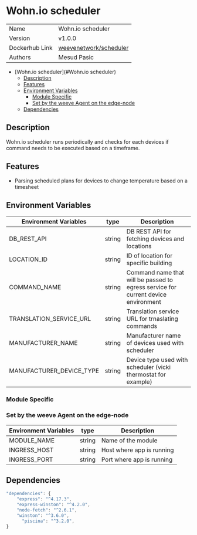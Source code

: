 # Wohn.io scheduler

|                |                                                                           |
| -------------- | ------------------------------------------------------------------------- |
| Name           | Wohn.io scheduler                                                                 |
| Version        | v1.0.0                                                                    |
| Dockerhub Link | [weevenetwork/scheduler](https://hub.docker.com/r/weevenetwork/scheduler) |
| Authors        | Mesud Pasic                                                               |

- [Wohn.io scheduler](#Wohn.io scheduler)
  - [Description](#description)
  - [Features](#features)
  - [Environment Variables](#environment-variables)
    - [Module Specific](#module-specific)
    - [Set by the weeve Agent on the edge-node](#set-by-the-weeve-agent-on-the-edge-node)
  - [Dependencies](#dependencies)

## Description

Wohn.io scheduler runs periodically and checks for each devices if command needs to be executed based on a timeframe.

## Features

- Parsing scheduled plans for devices to change temperature based on a timesheet

## Environment Variables

| Environment Variables | type | Description |
| --- | --- | --- |
| DB_REST_API | string | DB REST API for fetching devices and locations |
| LOCATION_ID | string | ID of location for specific building |
| COMMAND_NAME | string | Command name that will be passed to egress service for current device environment |
| TRANSLATION_SERVICE_URL | string | Translation service URL for trnaslating commands |
| MANUFACTURER_NAME | string | Manufacturer name of devices used with scheduler |
| MANUFACTURER_DEVICE_TYPE | string | Device type used with scheduler (vicki thermostat for example) |

### Module Specific

### Set by the weeve Agent on the edge-node

| Environment Variables | type   | Description               |
| --------------------- | ------ | ------------------------- |
| MODULE_NAME           | string | Name of the module        |
| INGRESS_HOST          | string | Host where app is running |
| INGRESS_PORT          | string | Port where app is running |

## Dependencies

```js
"dependencies": {
    "express": "^4.17.3",
    "express-winston": "^4.2.0",
    "node-fetch": "^2.6.1",
    "winston": "^3.6.0",
	  "piscina": "^3.2.0",
}
```
